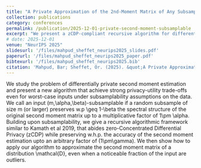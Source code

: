 ```yaml
---
title: "A Private Approximation of the 2nd-Moment Matrix of Any Subsamplable Input"
collection: publications
category: conferences
permalink: /publication/2025-12-01-private-second-moment-subsamplable
excerpt: "We present a zCDP-compliant recursive algorithm for differentially private second-moment estimation that exploits subsamplability assumptions to achieve practical spectral accuracy on worst-case data and remain robust to outliers."
# date: 2025-12-01
venue: "NeurIPS 2025"
slidesurl: '/files/mahpud_sheffet_neurips2025_slides.pdf'
paperurl: '/files/mahpud_sheffet_neurips2025_paper.pdf'
bibtexurl: '/files/mahpud_sheffet_neurips2025.bib'
citation: 'Mahpud, Bar; Sheffet, Or. (2025). &quot;A Private Approximation of the 2nd-Moment Matrix of Any Subsamplable Input.&quot; <i>NeurIPS 2025</i>.'
---
```

We study the problem of differentially private second moment estimation and present a new algorithm that achieve strong privacy-utility trade-offs even for worst-case inputs under subsamplability assumptions on the data. We call an input (m,\alpha,\beta)-subsamplable if a random subsample of size m (or larger) preserves w.p \geq 1-\beta the spectral structure of the original second moment matrix up to a multiplicative factor of 1\pm \alpha. Building upon subsamplability, we give a recursive algorithmic framework similar to Kamath et al 2019, that abides zero-Concentrated Differential Privacy (zCDP) while preserving w.h.p. the accuracy of the second moment estimation upto an arbitrary factor of (1\pm\gamma). We then show how to apply our algorithm to approximate the second moment matrix of a distribution \mathcal{D}, even when a noticeable fraction of the input are outliers.